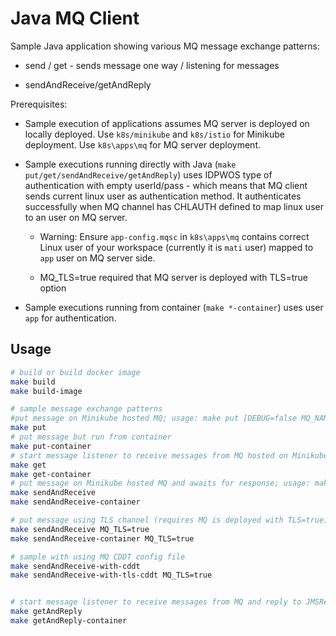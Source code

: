 # Java MQ Client

Sample Java application showing various MQ message exchange patterns:

* send / get  - sends message one way / listening for messages

* sendAndReceive/getAndReply

Prerequisites:

* Sample execution of applications assumes MQ server is deployed on locally deployed. Use `k8s/minikube` and `k8s/istio` for Minikube deployment. Use `k8s\apps\mq` for MQ server deployment.

* Sample executions running directly with Java (`make put/get/sendAndReceive/getAndReply`) uses IDPWOS type of authentication with empty userId/pass - which means that MQ client sends current linux user as authentication method. It authenticates successfully when MQ channel has CHLAUTH defined to map linux user to an user on MQ server.

  * Warning: Ensure `app-config.mqsc` in `k8s\apps\mq` contains correct Linux user of your workspace (currently it is `mati` user) mapped to `app` user on MQ server side.

  * MQ_TLS=true required that MQ server is deployed with TLS=true option

* Sample executions running from container (`make *-container`) uses user `app` for authentication.

## Usage

```bash
# build or build docker image
make build
make build-image

# sample message exchange patterns
#put message on Minikube hosted MQ; usage: make put [DEBUG=false MQ_NAME=dev1 MQ_PORT=1414 MQ_CHANNEL=APPA.SVRCONN MQ_QUEUE=APPA.RQ.APPB]
make put
# put message but run from container
make put-container
# start message listener to receive messages from MQ hosted on Minikube; usage: make get [DEBUG=false MQ_NAME=dev1 MQ_PORT=1414 MQ_CHANNEL=APPA.SVRCONN MQ_QUEUE=APPA.RQ.APPB]
make get
make get-container
# put message on Minikube hosted MQ and awaits for response; usage: make put [DEBUG=false MQ_NAME=dev1 MQ_PORT=1414 MQ_CHANNEL=APPA.SVRCONN MQ_QUEUE=APPA.RQ.APPB]
make sendAndReceive
make sendAndReceive-container

# put message using TLS channel (requires MQ is deployed with TLS=true)
make sendAndReceive MQ_TLS=true
make sendAndReceive-container MQ_TLS=true

# sample with using MQ CDDT config file
make sendAndReceive-with-cddt
make sendAndReceive-with-tls-cddt MQ_TLS=true


# start message listener to receive messages from MQ and reply to JMSReplyTo queue; usage: make put [DEBUG=false MQ_NAME=dev1 MQ_PORT=1414 MQ_CHANNEL=APPA.SVRCONN MQ_QUEUE=APPA.RQ.APPB]
make getAndReply
make getAndReply-container
```
